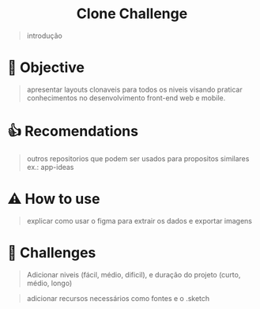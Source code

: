 <h1 align='center'>Clone Challenge</h1>

> introdução

# :dart: Objective
> apresentar layouts clonaveis para todos os niveis visando praticar conhecimentos no desenvolvimento front-end web e mobile.

# :+1: Recomendations
> outros repositorios que podem ser usados para propositos similares
> ex.: app-ideas

# :warning: How to use
> explicar como usar o figma para extrair os dados e exportar imagens

# :open_file_folder: Challenges
> Adicionar niveis (fácil, médio, dificil), e duração do projeto (curto, médio, longo)


> adicionar recursos necessários como fontes e o .sketch